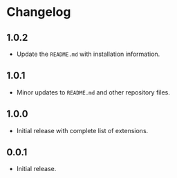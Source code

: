 # Changelog

## 1.0.2

- Update the `README.md` with installation information.

## 1.0.1

- Minor updates to `README.md` and other repository files.

## 1.0.0

- Initial release with complete list of extensions.

## 0.0.1

- Initial release.
